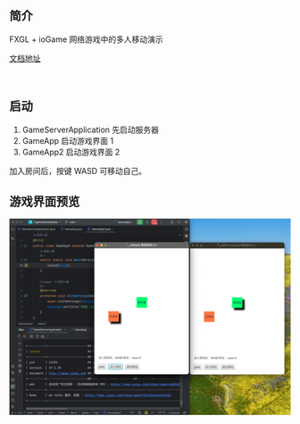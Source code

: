 ## 简介

FXGL + ioGame 网络游戏中的多人移动演示

[文档地址](https://www.yuque.com/iohao/game/bolt)

<BR>

## 启动

1. GameServerApplication 先启动服务器
2. GameApp 启动游戏界面 1
3. GameApp2 启动游戏界面 2



加入房间后，按键 WASD 可移动自己。


## 游戏界面预览


![img.png](img.png)